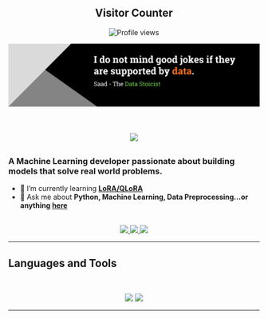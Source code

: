 <h2 align="center">Visitor Counter</h2>

<p align="center">
  <img src="https://komarev.com/ghpvc/?username=saad-ahmad07&color=brightgreen&style=for-the-badge&label=VISITORS" alt="Profile views" />
</p>

<img src="https://github.com/saad-ahmad07/saad-ahmad07/blob/main/Github Profile Banner.png" alt="A data scientist's joke">

<h1 align="center">
    <img src="https://readme-typing-svg.herokuapp.com/?font=Inter&size=48&center=true&vCenter=true&width=500&height=70&color=4493F8&duration=4000&lines=Hi+There!+👋;+I'm+Saad+Ahmad!;" />
</h1>

### A Machine Learning developer passionate about building models that solve real world problems.

- 🌱 I’m currently learning **[LoRA/QLoRA](https://towardsdatascience.com/llm-optimization-lora-and-qlora/)**
- 💬 Ask me about **Python, Machine Learning, Data Preprocessing...or anything [here](https://github.com/saad-ahmad07/saad-ahmad07/issues)**

<br>
<div align="center">
  <a href="saadahmad@gmail.com">
    <img src="https://img.shields.io/badge/Gmail-333333?style=for-the-badge&logo=gmail&logoColor=red" />
  </a>
  <a href="https://www.linkedin.com/in/ahmad-khan-saad/" target="_blank">
    <img src="https://img.shields.io/badge/LinkedIn-0077B5?style=for-the-badge&logo=linkedin&logoColor=white" target="_blank" />
  </a>
  <a href="https://medium.com" target="_blank">
    <img src="https://img.shields.io/badge/Medium-000000?style=for-the-badge&logo=medium&logoColor=white" target="_blank" />
  </a>
</div>

<hr>

## Languages and Tools

<br>

<p align="center">
  <img src="https://skillicons.dev/icons?i=py,pytorch,fastapi,sklearn,django,nodejs,js,cpp,postgres,mysql,supabase,mongodb,redis" />
  <img src="https://skillicons.dev/icons?i=docker,sass,git,postman,linux" />
</p>

<hr>
